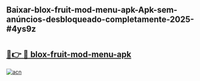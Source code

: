 ## Baixar-blox-fruit-mod-menu-apk-Apk-sem-anúncios-desbloqueado-completamente-2025-#4ys9z

# <h2><a href="https://ainizakaria.my?title=blox-fruit-mod-menu-apk&ref=22M">🔗👉 🔴 blox-fruit-mod-menu-apk</a></h2>

[![acn](https://github.com/user-attachments/assets/0f9c940e-d8b0-45ae-aac7-cd30a18b3e1c)](https://ainizakaria.my?title=blox-fruit-mod-menu-apk&ref=22M)

